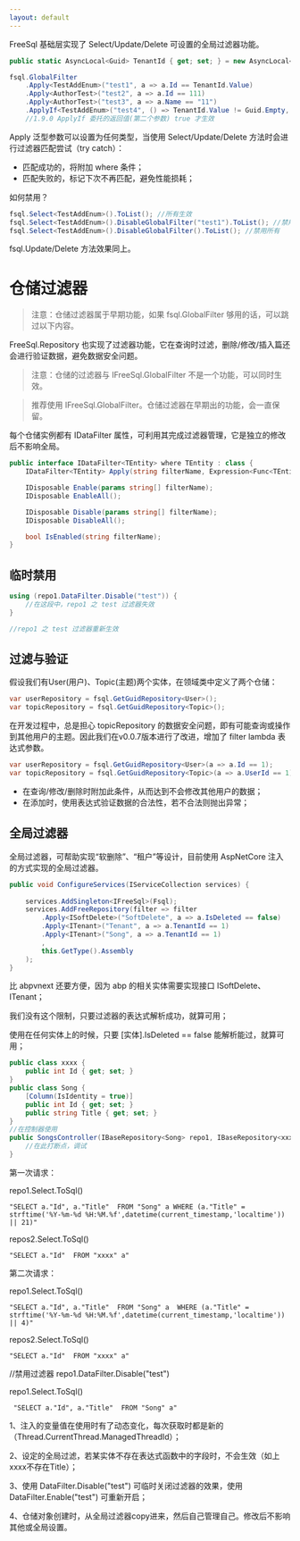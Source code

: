 ```yaml
---
layout: default
---
```


FreeSql 基础层实现了 Select/Update/Delete 可设置的全局过滤器功能。

```csharp
public static AsyncLocal<Guid> TenantId { get; set; } = new AsyncLocal<Guid>();

fsql.GlobalFilter
    .Apply<TestAddEnum>("test1", a => a.Id == TenantId.Value)
    .Apply<AuthorTest>("test2", a => a.Id == 111)
    .Apply<AuthorTest>("test3", a => a.Name == "11")
    .ApplyIf<TestAddEnum>("test4", () => TenantId.Value != Guid.Empty, a => a.Id == TenantId.Value);
    //1.9.0 ApplyIf 委托的返回值(第二个参数) true 才生效
```

Apply 泛型参数可以设置为任何类型，当使用 Select/Update/Delete 方法时会进行过滤器匹配尝试（try catch）：

- 匹配成功的，将附加 where 条件；
- 匹配失败的，标记下次不再匹配，避免性能损耗；

如何禁用？

```csharp
fsql.Select<TestAddEnum>().ToList(); //所有生效
fsql.Select<TestAddEnum>().DisableGlobalFilter("test1").ToList(); //禁用 test1
fsql.Select<TestAddEnum>().DisableGlobalFilter().ToList(); //禁用所有
```

fsql.Update/Delete 方法效果同上。

# 仓储过滤器

> 注意：仓储过滤器属于早期功能，如果 fsql.GlobalFilter 够用的话，可以跳过以下内容。

FreeSql.Repository 也实现了过滤器功能，它在查询时过滤，删除/修改/插入篇还会进行验证数据，避免数据安全问题。

> 注意：仓储的过滤器与 IFreeSql.GlobalFilter 不是一个功能，可以同时生效。

> 推荐使用 IFreeSql.GlobalFilter。仓储过滤器在早期出的功能，会一直保留。

每个仓储实例都有 IDataFilter 属性，可利用其完成过滤器管理，它是独立的修改后不影响全局。

```csharp
public interface IDataFilter<TEntity> where TEntity : class {
    IDataFilter<TEntity> Apply(string filterName, Expression<Func<TEntity, bool>> filterAndValidateExp);

    IDisposable Enable(params string[] filterName);
    IDisposable EnableAll();

    IDisposable Disable(params string[] filterName);
    IDisposable DisableAll();

    bool IsEnabled(string filterName);
}
```

## 临时禁用

```csharp
using (repo1.DataFilter.Disable("test")) {
    //在这段中，repo1 之 test 过滤器失效
}

//repo1 之 test 过滤器重新生效
```

## 过滤与验证

假设我们有User(用户)、Topic(主题)两个实体，在领域类中定义了两个仓储：

```csharp
var userRepository = fsql.GetGuidRepository<User>();
var topicRepository = fsql.GetGuidRepository<Topic>();
```

在开发过程中，总是担心 topicRepository 的数据安全问题，即有可能查询或操作到其他用户的主题。因此我们在v0.0.7版本进行了改进，增加了 filter lambda 表达式参数。

```csharp
var userRepository = fsql.GetGuidRepository<User>(a => a.Id == 1);
var topicRepository = fsql.GetGuidRepository<Topic>(a => a.UserId == 1);
```

* 在查询/修改/删除时附加此条件，从而达到不会修改其他用户的数据；
* 在添加时，使用表达式验证数据的合法性，若不合法则抛出异常；

## 全局过滤器

全局过滤器，可帮助实现“软删除”、“租户”等设计，目前使用 AspNetCore 注入的方式实现的全局过滤器。

```csharp
public void ConfigureServices(IServiceCollection services) {
    
    services.AddSingleton<IFreeSql>(Fsql);
    services.AddFreeRepository(filter => filter
        .Apply<ISoftDelete>("SoftDelete", a => a.IsDeleted == false)
        .Apply<ITenant>("Tenant", a => a.TenantId == 1)
        .Apply<ITenant>("Song", a => a.TenantId == 1)
        ,
        this.GetType().Assembly
    );
}
```

比 abpvnext 还要方便，因为 abp 的相关实体需要实现接口 ISoftDelete、ITenant；

我们没有这个限制，只要过滤器的表达式解析成功，就算可用；

使用在任何实体上的时候，只要 [实体].IsDeleted == false 能解析能过，就算可用；

```csharp
public class xxxx {
    public int Id { get; set; }
}
public class Song {
    [Column(IsIdentity = true)]
    public int Id { get; set; }
    public string Title { get; set; }
}
//在控制器使用
public SongsController(IBaseRepository<Song> repo1, IBaseRepository<xxxx> repos2) {
    //在此打断点，调试
}
```

第一次请求：

repo1.Select.ToSql()
```
"SELECT a."Id", a."Title"  FROM "Song" a WHERE (a."Title" = strftime('%Y-%m-%d %H:%M.%f',datetime(current_timestamp,'localtime')) || 21)"
```
repos2.Select.ToSql()
```
"SELECT a."Id"  FROM "xxxx" a"
```
第二次请求：

repo1.Select.ToSql()
```
"SELECT a."Id", a."Title"  FROM "Song" a  WHERE (a."Title" = strftime('%Y-%m-%d %H:%M.%f',datetime(current_timestamp,'localtime')) || 4)"
```
repos2.Select.ToSql()
```
"SELECT a."Id"  FROM "xxxx" a"
```
//禁用过滤器
repo1.DataFilter.Disable("test")

repo1.Select.ToSql()
```
 "SELECT a."Id", a."Title"  FROM "Song" a"
```

1、注入的变量值在使用时有了动态变化，每次获取时都是新的（Thread.CurrentThread.ManagedThreadId）；

2、设定的全局过滤，若某实体不存在表达式函数中的字段时，不会生效（如上xxxx不存在Title）；

3、使用 DataFilter.Disable("test") 可临时关闭过滤器的效果，使用 DataFilter.Enable("test") 可重新开启；

4、仓储对象创建时，从全局过滤器copy进来，然后自己管理自己。修改后不影响其他或全局设置。
